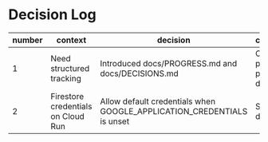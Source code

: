 # Decision Log

| number | context                     | decision                                              | consequences                                   |
|--------|-----------------------------|-------------------------------------------------------|-----------------------------------------------|
| 1      | Need structured tracking    | Introduced docs/PROGRESS.md and docs/DECISIONS.md     | Centralizes project progress and decisions    |
| 2      | Firestore credentials on Cloud Run | Allow default credentials when GOOGLE_APPLICATION_CREDENTIALS is unset | Simplifies deployment |
